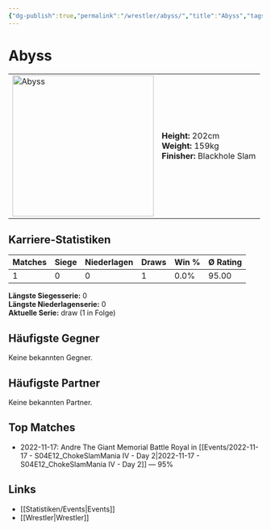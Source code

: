 ```yaml
---
{"dg-publish":true,"permalink":"/wrestler/abyss/","title":"Abyss","tags":["wrestler"],"noteIcon":""}
---
```



# Abyss

<table>
        <tr>
        <td><img src="https://github.com/CptSpaulding1980/choke-slam-wrestling/releases/download/images/Abyss.png" width="280" alt="Abyss"></td>
        <td>
        <b>Height:</b> 202cm<br>
        <b>Weight:</b> 159kg<br>
        <b>Finisher:</b> Blackhole Slam<br>
        </td>
        </tr>
        </table>
        
## Karriere-Statistiken

| Matches | Siege | Niederlagen | Draws | Win % | Ø Rating |
|---------|-------|-------------|-------|-------|-----------|
| 1 | 0 | 0 | 1 | 0.0% | 95.00 |

**Längste Siegesserie:** 0<br>**Längste Niederlagenserie:** 0<br>**Aktuelle Serie:** draw (1 in Folge)


## Häufigste Gegner
Keine bekannten Gegner.

## Häufigste Partner
Keine bekannten Partner.

## Top Matches
- 2022-11-17: Andre The Giant Memorial Battle Royal in [[Events/2022-11-17 - S04E12_ChokeSlamMania IV - Day 2\|2022-11-17 - S04E12_ChokeSlamMania IV - Day 2]] — 95%

## Links
- [[Statistiken/Events\|Events]]
- [[Wrestler\|Wrestler]]
